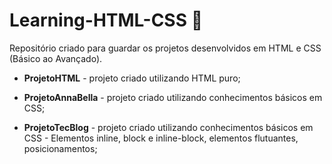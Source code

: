 # Learning-HTML-CSS :notebook:
Repositório criado para guardar os projetos desenvolvidos em HTML e CSS (Básico ao Avançado).

- **ProjetoHTML** - projeto criado utilizando HTML puro;

- **ProjetoAnnaBella** - projeto criado utilizando conhecimentos básicos em CSS;

- **ProjetoTecBlog** - projeto criado utilizando conhecimentos básicos em CSS - Elementos inline, block e inline-block, elementos flutuantes, posicionamentos;

